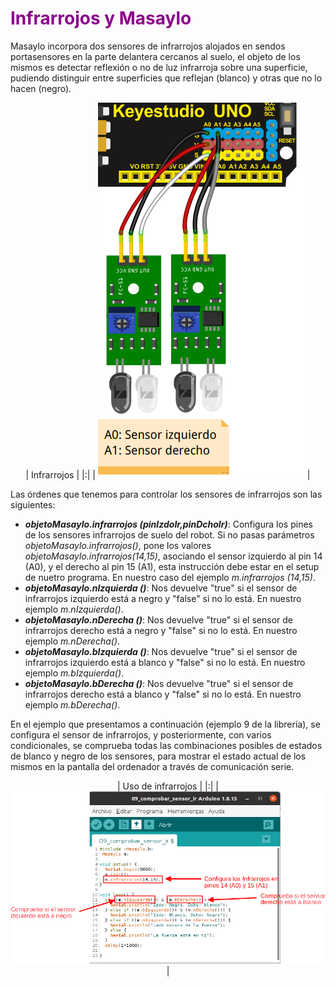 # <FONT COLOR=#8B008B>Infrarrojos y Masaylo</font>
Masaylo incorpora dos sensores de infrarrojos alojados en sendos portasensores en la parte delantera cercanos al suelo, el objeto de los mismos es detectar reflexión o no de luz infrarroja sobre una superficie, pudiendo distinguir entre superficies que reflejan (blanco) y otras que no lo hacen (negro).

<center>

| Infrarrojos |
|:|
| ![Infrarrojos](../img/conexionado-pruebas/UNO/conex-IR.png) |

</center>

Las órdenes que tenemos para controlar los sensores de infrarrojos son las siguientes:

* ***objetoMasaylo.infrarrojos (pinIzdoIr,pinDchoIr)***: Configura los pines de los sensores infrarrojos de suelo del robot. Si no pasas parámetros *objetoMasaylo.infrarrojos()*, pone los valores *objetoMasaylo.infrarrojos(14,15)*, asociando el sensor izquierdo al pin 14 (A0), y el derecho al pin 15 (A1), esta instrucción debe estar en el setup de nuetro programa. En nuestro caso del ejemplo *m.infrarrojos (14,15)*.
* ***objetoMasaylo.nIzquierda ()***: Nos devuelve "true" si el sensor de infrarrojos izquierdo está a negro y "false" si no lo está. En nuestro ejemplo *m.nIzquierda()*.
* ***objetoMasaylo.nDerecha ()***: Nos devuelve "true" si el sensor de infrarrojos derecho está a negro y "false" si no lo está. En nuestro ejemplo *m.nDerecha()*.
* ***objetoMasaylo.bIzquierda ()***: Nos devuelve "true" si el sensor de infrarrojos izquierdo está a blanco y "false" si no lo está. En nuestro ejemplo *m.bIzquierda()*.
* ***objetoMasaylo.bDerecha ()***: Nos devuelve "true" si el sensor de infrarrojos derecho está a blanco y "false" si no lo está. En nuestro ejemplo *m.bDerecha()*.

En el ejemplo que presentamos a continuación (ejemplo 9 de la librería), se configura el sensor de infrarrojos, y posteriormente, con varios condicionales, se comprueba todas las combinaciones posibles de estados de blanco y negro de los sensores, para mostrar el estado actual de los mismos en la pantalla del ordenador a través de comunicación serie.

<center>

| Uso de infrarrojos |
|:|
| ![Uso de infrarrojos](../img/libreria/infrarrojos.png) |

</center>